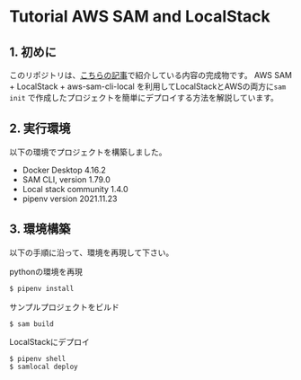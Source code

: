 # Tutorial AWS SAM and LocalStack
## 1. 初めに
このリポジトリは、[こちらの記事](https://zenn.dev/tkb/articles/75f2b8bdd6a106)で紹介している内容の完成物です。
AWS SAM + LocalStack + aws-sam-cli-local を利用してLocalStackとAWSの両方に```sam init``` で作成したプロジェクトを簡単にデプロイする方法を解説しています。

## 2. 実行環境
以下の環境でプロジェクトを構築しました。
* Docker Desktop 4.16.2
* SAM CLI, version 1.79.0
* Local stack community 1.4.0
* pipenv version 2021.11.23

## 3. 環境構築
以下の手順に沿って、環境を再現して下さい。

pythonの環境を再現
```bash
$ pipenv install
```

サンプルプロジェクトをビルド
```bash
$ sam build
```

LocalStackにデプロイ
```
$ pipenv shell
$ samlocal deploy
```
